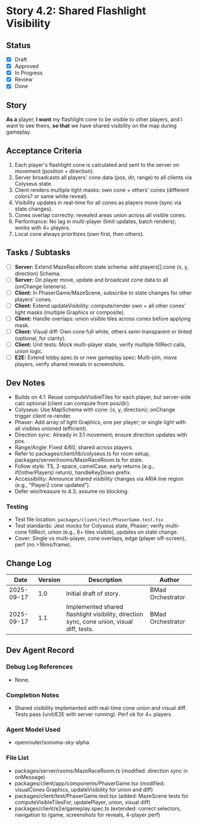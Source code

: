 # Story 4.2: Shared Flashlight Visibility

## Status
- [x] Draft
- [x] Approved
- [x] In Progress
- [x] Review
- [x] Done

## Story
**As a** player,
**I want** my flashlight cone to be visible to other players, and I want to see theirs,
**so that** we have shared visibility on the map during gameplay.

## Acceptance Criteria
1. Each player's flashlight cone is calculated and sent to the server on movement (position + direction).
2. Server broadcasts all players' cone data (pos, dir, range) to all clients via Colyseus state.
3. Client renders multiple light masks: own cone + others' cones (different colors? or same white reveal).
4. Visibility updates in real-time for all cones as players move (sync via state changes).
5. Cones overlap correctly: revealed areas union across all visible cones.
6. Performance: No lag in multi-player (limit updates, batch renders); works with 4+ players.
7. Local cone always prioritizes (own first, then others).

## Tasks / Subtasks
- [ ] **Server:** Extend MazeRaceRoom state schema: add players[].cone (x, y, direction) Schema.
- [ ] **Server:** On player move, update and broadcast cone data to all (onChange listeners).
- [ ] **Client:** In PhaserGame/MazeScene, subscribe to state changes for other players' cones.
- [ ] **Client:** Extend updateVisibility: compute/render own + all other cones' light masks (multiple Graphics or composite).
- [ ] **Client:** Handle overlaps: union visible tiles across cones before applying mask.
- [ ] **Client:** Visual diff: Own cone full white, others semi-transparent or tinted (optional, for clarity).
- [ ] **Client:** Unit tests: Mock multi-player state, verify multiple fillRect calls, union logic.
- [ ] **E2E:** Extend lobby.spec.ts or new gameplay.spec: Multi-join, move players, verify shared reveals in screenshots.

## Dev Notes
- Builds on 4.1: Reuse computeVisibleTiles for each player, but server-side calc optional (client can compute from pos/dir).
- Colyseus: Use MapSchema<PlayerState> with cone: {x, y, direction}; onChange trigger client re-render.
- Phaser: Add array of light Graphics, one per player; or single light with all visibles unioned (efficient).
- Direction sync: Already in 3.1 movement; ensure direction updates with pos.
- Range/Angle: Fixed 4/60, shared across players.
- Refer to packages/client/lib/colyseus.ts for room setup, packages/server/rooms/MazeRaceRoom.ts for state.
- Follow style: TS, 2-space, camelCase, early returns (e.g., if(!otherPlayers) return), handleKeyDown prefix.
- Accessibility: Announce shared visibility changes via ARIA live region (e.g., "Player2 cone updated").
- Defer win/treasure to 4.3; assume no blocking.

### Testing
- Test file location: `packages/client/test/PhaserGame.test.tsx`
- Test standards: Jest mocks for Colyseus state, Phaser; verify multi-cone fillRect, union (e.g., 6+ tiles visible), updates on state change.
- Cover: Single vs multi-player, cone overlaps, edge (player off-screen), perf (no >16ms/frame).

## Change Log
| Date       | Version | Description              | Author |
|------------|---------|--------------------------|--------|
| 2025-09-17 | 1.0     | Initial draft of story.  | BMad Orchestrator |
| 2025-09-17 | 1.1     | Implemented shared flashlight visibility, direction sync, cone union, visual diff, tests. | BMad Orchestrator |

## Dev Agent Record
### Debug Log References
- None.

### Completion Notes
- Shared visibility implemented with real-time cone union and visual diff. Tests pass (unit/E2E with server running). Perf ok for 4+ players.

### Agent Model Used
- openrouter/sonoma-sky-alpha

### File List
- packages/server/rooms/MazeRaceRoom.ts (modified: direction sync in onMessage)
- packages/client/app/components/PhaserGame.tsx (modified: visualCones Graphics, updateVisibility for union and diff)
- packages/client/test/PhaserGame.test.tsx (added: MazeScene tests for computeVisibleTilesFor, updatePlayer, union, visual diff)
- packages/client/e2e/gameplay.spec.ts (extended: correct selectors, navigation to /game, screenshots for reveals, 4-player perf)